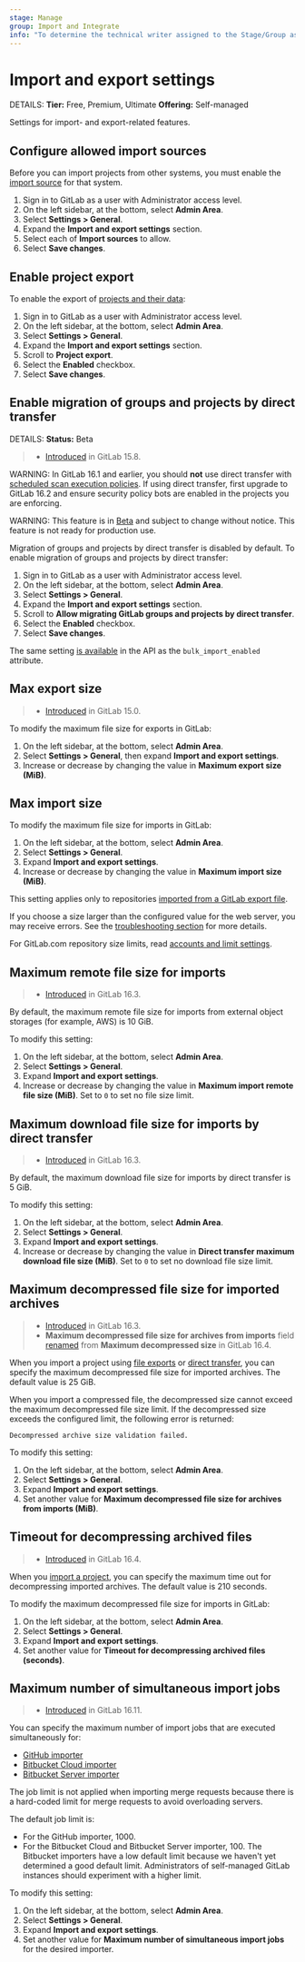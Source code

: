 ```yaml
---
stage: Manage
group: Import and Integrate
info: "To determine the technical writer assigned to the Stage/Group associated with this page, see https://handbook.gitlab.com/handbook/product/ux/technical-writing/#assignments"
---
```


# Import and export settings

DETAILS:
**Tier:** Free, Premium, Ultimate
**Offering:** Self-managed

Settings for import- and export-related features.

## Configure allowed import sources

Before you can import projects from other systems, you must enable the
[import source](../../user/gitlab_com/index.md#default-import-sources) for that system.

1. Sign in to GitLab as a user with Administrator access level.
1. On the left sidebar, at the bottom, select **Admin Area**.
1. Select **Settings > General**.
1. Expand the **Import and export settings** section.
1. Select each of **Import sources** to allow.
1. Select **Save changes**.

## Enable project export

To enable the export of
[projects and their data](../../user/project/settings/import_export.md#export-a-project-and-its-data):

1. Sign in to GitLab as a user with Administrator access level.
1. On the left sidebar, at the bottom, select **Admin Area**.
1. Select **Settings > General**.
1. Expand the **Import and export settings** section.
1. Scroll to **Project export**.
1. Select the **Enabled** checkbox.
1. Select **Save changes**.

## Enable migration of groups and projects by direct transfer

DETAILS:
**Status:** Beta

> - [Introduced](https://gitlab.com/gitlab-org/gitlab/-/issues/383268) in GitLab 15.8.

WARNING:
In GitLab 16.1 and earlier, you should **not** use direct transfer with [scheduled scan execution policies](../../user/application_security/policies/scan-execution-policies.md). If using direct transfer, first upgrade to GitLab 16.2 and ensure security policy bots are enabled in the projects you are enforcing.

WARNING:
This feature is in [Beta](../../policy/experiment-beta-support.md#beta) and subject to change without notice.
This feature is not ready for production use.

Migration of groups and projects by direct transfer is disabled by default.
To enable migration of groups and projects by direct transfer:

1. Sign in to GitLab as a user with Administrator access level.
1. On the left sidebar, at the bottom, select **Admin Area**.
1. Select **Settings > General**.
1. Expand the **Import and export settings** section.
1. Scroll to **Allow migrating GitLab groups and projects by direct transfer**.
1. Select the **Enabled** checkbox.
1. Select **Save changes**.

The same setting
[is available](../../api/settings.md#list-of-settings-that-can-be-accessed-via-api-calls) in the API as the
`bulk_import_enabled` attribute.

## Max export size

> - [Introduced](https://gitlab.com/gitlab-org/gitlab/-/merge_requests/86124) in GitLab 15.0.

To modify the maximum file size for exports in GitLab:

1. On the left sidebar, at the bottom, select **Admin Area**.
1. Select **Settings > General**, then expand **Import and export settings**.
1. Increase or decrease by changing the value in **Maximum export size (MiB)**.

## Max import size

To modify the maximum file size for imports in GitLab:

1. On the left sidebar, at the bottom, select **Admin Area**.
1. Select **Settings > General**.
1. Expand **Import and export settings**.
1. Increase or decrease by changing the value in **Maximum import size (MiB)**.

This setting applies only to repositories
[imported from a GitLab export file](../../user/project/settings/import_export.md#import-a-project-and-its-data).

If you choose a size larger than the configured value for the web server,
you may receive errors. See the [troubleshooting section](../../administration/settings/account_and_limit_settings.md#troubleshooting) for more
details.

For GitLab.com repository size limits, read [accounts and limit settings](../../user/gitlab_com/index.md#account-and-limit-settings).

## Maximum remote file size for imports

> - [Introduced](https://gitlab.com/gitlab-org/gitlab/-/issues/384976) in GitLab 16.3.

By default, the maximum remote file size for imports from external object storages (for example, AWS) is 10 GiB.

To modify this setting:

1. On the left sidebar, at the bottom, select **Admin Area**.
1. Select **Settings > General**.
1. Expand **Import and export settings**.
1. Increase or decrease by changing the value in **Maximum import remote file size (MiB)**. Set to `0` to set no file size limit.

## Maximum download file size for imports by direct transfer

> - [Introduced](https://gitlab.com/gitlab-org/gitlab/-/issues/384976) in GitLab 16.3.

By default, the maximum download file size for imports by direct transfer is 5 GiB.

To modify this setting:

1. On the left sidebar, at the bottom, select **Admin Area**.
1. Select **Settings > General**.
1. Expand **Import and export settings**.
1. Increase or decrease by changing the value in **Direct transfer maximum download file size (MiB)**. Set to `0` to set no download file size limit.

## Maximum decompressed file size for imported archives

> - [Introduced](https://gitlab.com/gitlab-org/gitlab/-/merge_requests/128218) in GitLab 16.3.
> - **Maximum decompressed file size for archives from imports** field [renamed](https://gitlab.com/gitlab-org/gitlab/-/merge_requests/130081) from **Maximum decompressed size** in GitLab 16.4.

When you import a project using [file exports](../../user/project/settings/import_export.md) or
[direct transfer](../../user/group/import/index.md), you can specify the
maximum decompressed file size for imported archives. The default value is 25 GiB.

When you import a compressed file, the decompressed size cannot exceed the maximum decompressed file size limit. If the
decompressed size exceeds the configured limit, the following error is returned:

```plaintext
Decompressed archive size validation failed.
```

To modify this setting:

1. On the left sidebar, at the bottom, select **Admin Area**.
1. Select **Settings > General**.
1. Expand **Import and export settings**.
1. Set another value for **Maximum decompressed file size for archives from imports (MiB)**.

## Timeout for decompressing archived files

> - [Introduced](https://gitlab.com/gitlab-org/gitlab/-/merge_requests/128218) in GitLab 16.4.

When you [import a project](../../user/project/settings/import_export.md), you can specify the maximum time out for decompressing imported archives. The default value is 210 seconds.

To modify the maximum decompressed file size for imports in GitLab:

1. On the left sidebar, at the bottom, select **Admin Area**.
1. Select **Settings > General**.
1. Expand **Import and export settings**.
1. Set another value for **Timeout for decompressing archived files (seconds)**.

## Maximum number of simultaneous import jobs

> - [Introduced](https://gitlab.com/gitlab-org/gitlab/-/merge_requests/143875) in GitLab 16.11.

You can specify the maximum number of import jobs that are executed simultaneously for:

- [GitHub importer](../../user/project/import/github.md)
- [Bitbucket Cloud importer](../../user/project/import/bitbucket.md)
- [Bitbucket Server importer](../../user/project/import/bitbucket_server.md)

The job limit is not applied when importing merge requests because there is a hard-coded limit for merge requests to
avoid overloading servers.

The default job limit is:

- For the GitHub importer, 1000.
- For the Bitbucket Cloud and Bitbucket Server importer, 100. The Bitbucket importers have a low default limit because
  we haven't yet determined a good default limit. Administrators of self-managed GitLab instances should experiment with
  a higher limit.

To modify this setting:

1. On the left sidebar, at the bottom, select **Admin Area**.
1. Select **Settings > General**.
1. Expand **Import and export settings**.
1. Set another value for **Maximum number of simultaneous import jobs** for the desired importer.
